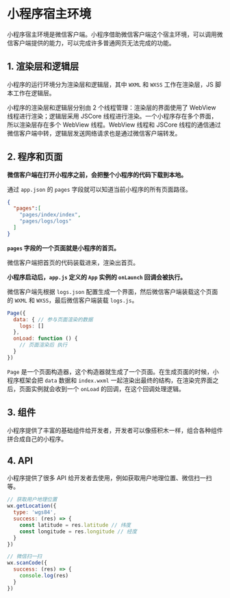 # 小程序宿主环境

小程序宿主环境是微信客户端。小程序借助微信客户端这个宿主环境，可以调用微信客户端提供的能力，可以完成许多普通网页无法完成的功能。

## 1. 渲染层和逻辑层

小程序的运行环境分为渲染层和逻辑层，其中 `WXML` 和 `WXSS` 工作在渲染层，JS 脚本工作在逻辑层。

小程序的渲染层和逻辑层分别由 2 个线程管理：渲染层的界面使用了 WebView 线程进行渲染；逻辑层采用 JSCore 线程进行渲染。一个小程序存在多个界面，所以渲染层存在多个 WebView 线程。WebView 线程和 JSCore 线程的通信通过微信客户端中转，逻辑层发送网络请求也是通过微信客户端转发。

## 2. 程序和页面

**微信客户端在打开小程序之前，会把整个小程序的代码下载到本地。**

通过 `app.json` 的 `pages` 字段就可以知道当前小程序的所有页面路径。

```json
{
  "pages":[
    "pages/index/index",
    "pages/logs/logs"
  ]
}
```

**`pages` 字段的一个页面就是小程序的首页。**

微信客户端把首页的代码装载进来，渲染出首页。

**小程序启动后，`app.js` 定义的 `App` 实例的 `onLaunch` 回调会被执行。**

微信客户端先根据 `logs.json` 配置生成一个界面，然后微信客户端装载这个页面的 `WXML` 和 `WXSS`，最后微信客户端装载 `logs.js`。

```js
Page({
  data: { // 参与页面渲染的数据
    logs: []
  },
  onLoad: function () {
    // 页面渲染后 执行
  }
})
```

`Page` 是一个页面构造器，这个构造器就生成了一个页面。在生成页面的时候，小程序框架会把 `data` 数据和 `index.wxml` 一起渲染出最终的结构，在渲染完界面之后，页面实例就会收到一个 `onLoad` 的回调，在这个回调处理逻辑。

## 3. 组件

小程序提供了丰富的基础组件给开发者，开发者可以像搭积木一样，组合各种组件拼合成自己的小程序。

## 4. API

小程序提供了很多 API 给开发者去使用，例如获取用户地理位置、微信扫一扫等。

```js
// 获取用户地理位置
wx.getLocation({
  type: 'wgs84',
  success: (res) => {
    const latitude = res.latitude // 纬度
    const longitude = res.longitude // 经度
  }
})
```

```js
// 微信扫一扫
wx.scanCode({
  success: (res) => {
    console.log(res)
  }
})
```